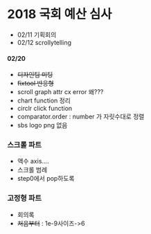 # 2018 국회 예산 심사

- 02/11 기획회의
- 02/12 scrollytelling
  
#### 02/20
- ~~디자인팀 미팅~~
- ~~fixtool 반응형~~
- scroll graph attr cx error 왜???
- chart function 정리
- circlr click function 
- comparator.order :  number 가 자릿수대로 정렬  
- sbs logo png 없음


### 스크롤 파트    
- 액수 axis....
- 스크롤 범례
- step0에서 pop하도록

### 고정형 파트
- 회의록
- ~~처음부터~~ : 1e-9사이즈->6